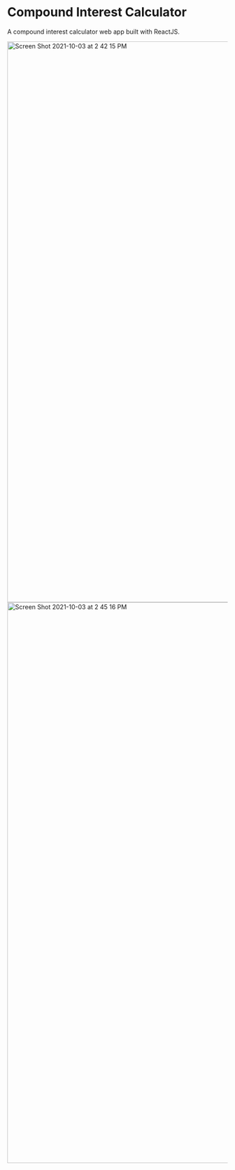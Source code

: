 # Compound Interest Calculator

A compound interest calculator web app built with ReactJS.

<img width="1280" alt="Screen Shot 2021-10-03 at 2 42 15 PM" src="https://user-images.githubusercontent.com/50968964/135767218-cafb5791-edd6-4259-8310-7b823ed93c51.png">

<img width="1280" alt="Screen Shot 2021-10-03 at 2 45 16 PM" src="https://user-images.githubusercontent.com/50968964/135767286-dacf453a-0b25-40c9-9cca-1cb785fb4c7f.png">
